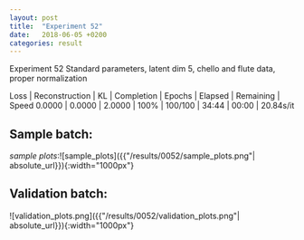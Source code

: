 ```yaml
---
layout: post
title:  "Experiment 52"
date:   2018-06-05 +0200
categories: result
---
```

Experiment 52
Standard parameters, latent dim 5, chello and flute data, proper normalization

Loss | Reconstruction | KL | Completion | Epochs | Elapsed | Remaining | Speed
0.0000 | 0.0000 | 2.0000 | 100% | 100/100 | 34:44 | 00:00 | 20.84s/it



## **Sample batch**:

_sample plots_:![sample_plots]({{"/results/0052/sample_plots.png"| absolute_url}}){:width="1000px"}

## **Validation batch**:

![validation_plots.png]({{"/results/0052/validation_plots.png"| absolute_url}}){:width="1000px"}
